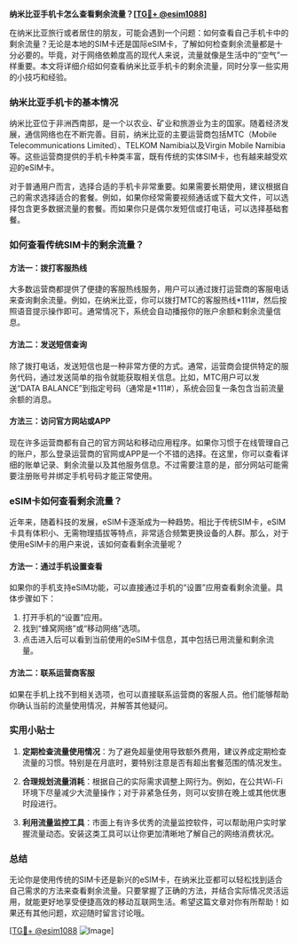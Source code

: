 **纳米比亚手机卡怎么查看剩余流量？[[TG💪+ @esim1088](https://t.me/s/esim1088)]**

在纳米比亚旅行或者居住的朋友，可能会遇到一个问题：如何查看自己手机卡中的剩余流量？无论是本地的SIM卡还是国际eSIM卡，了解如何检查剩余流量都是十分必要的。毕竟，对于网络依赖度高的现代人来说，流量就像是生活中的“空气”一样重要。本文将详细介绍如何查看纳米比亚手机卡的剩余流量，同时分享一些实用的小技巧和经验。

### 纳米比亚手机卡的基本情况

纳米比亚位于非洲西南部，是一个以农业、矿业和旅游业为主的国家。随着经济发展，通信网络也在不断完善。目前，纳米比亚的主要运营商包括MTC（Mobile Telecommunications Limited）、TELKOM Namibia以及Virgin Mobile Namibia等。这些运营商提供的手机卡种类丰富，既有传统的实体SIM卡，也有越来越受欢迎的eSIM卡。

对于普通用户而言，选择合适的手机卡非常重要。如果需要长期使用，建议根据自己的需求选择适合的套餐。例如，如果你经常需要视频通话或下载大文件，可以选择包含更多数据流量的套餐。而如果你只是偶尔发短信或打电话，可以选择基础套餐。

### 如何查看传统SIM卡的剩余流量？

#### 方法一：拨打客服热线
大多数运营商都提供了便捷的客服热线服务，用户可以通过拨打运营商的客服电话来查询剩余流量。例如，在纳米比亚，你可以拨打MTC的客服热线*111#，然后按照语音提示操作即可。通常情况下，系统会自动播报你的账户余额和剩余流量信息。

#### 方法二：发送短信查询
除了拨打电话，发送短信也是一种非常方便的方式。通常，运营商会提供特定的服务代码，通过发送简单的指令就能获取相关信息。比如，MTC用户可以发送“DATA BALANCE”到指定号码（通常是*111#），系统会回复一条包含当前流量余额的消息。

#### 方法三：访问官方网站或APP
现在许多运营商都有自己的官方网站和移动应用程序。如果你习惯于在线管理自己的账户，那么登录运营商的官网或APP是一个不错的选择。在这里，你可以查看详细的账单记录、剩余流量以及其他服务信息。不过需要注意的是，部分网站可能需要注册账号并绑定手机号码才能正常使用。

### eSIM卡如何查看剩余流量？

近年来，随着科技的发展，eSIM卡逐渐成为一种趋势。相比于传统SIM卡，eSIM卡具有体积小、无需物理插拔等特点，非常适合频繁更换设备的人群。那么，对于使用eSIM卡的用户来说，该如何查看剩余流量呢？

#### 方法一：通过手机设置查看
如果你的手机支持eSIM功能，可以直接通过手机的“设置”应用查看剩余流量。具体步骤如下：
1. 打开手机的“设置”应用。
2. 找到“蜂窝网络”或“移动网络”选项。
3. 点击进入后可以看到当前使用的eSIM卡信息，其中包括已用流量和剩余流量。

#### 方法二：联系运营商客服
如果在手机上找不到相关选项，也可以直接联系运营商的客服人员。他们能够帮助你确认当前的流量使用情况，并解答其他疑问。

### 实用小贴士

1. **定期检查流量使用情况**：为了避免超量使用导致额外费用，建议养成定期检查流量的习惯。特别是在月底时，要特别注意是否有超出套餐范围的情况发生。
   
2. **合理规划流量消耗**：根据自己的实际需求调整上网行为。例如，在公共Wi-Fi环境下尽量减少大流量操作；对于非紧急任务，则可以安排在晚上或其他优惠时段进行。

3. **利用流量监控工具**：市面上有许多优秀的流量监控软件，可以帮助用户实时掌握流量动态。安装这类工具可以让你更加清晰地了解自己的网络消费状况。

### 总结

无论你是使用传统的SIM卡还是新兴的eSIM卡，在纳米比亚都可以轻松找到适合自己需求的方法来查看剩余流量。只要掌握了正确的方法，并结合实际情况灵活运用，就能更好地享受便捷高效的移动互联网生活。希望这篇文章对你有所帮助！如果还有其他问题，欢迎随时留言讨论哦。

[[TG💪+ @esim1088](https://t.me/s/esim1088) ![Image](https://i.postimg.cc/4NQfJmqS/Snipaste-2025-05-13-00-14-12.png)]